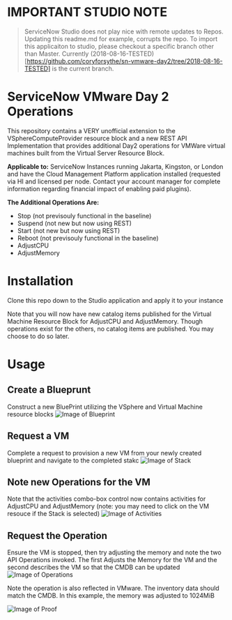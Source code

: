 # IMPORTANT STUDIO NOTE
> ServiceNow Studio does not play nice with remote updates to Repos. Updating this readme.md for example, corrupts the repo.  To import this applicaiton to studio, please checkout a specific branch other than Master. Currently (2018-08-16-TESTED) [https://github.com/coryforsythe/sn-vmware-day2/tree/2018-08-16-TESTED] is the current branch.


# ServiceNow VMware Day 2 Operations

This repository contains a VERY unofficial extension to the VSphereComputeProvider resource block and a new REST API Implementation that provides additional Day2 operations for VMWare virtual machines built from the Virtual Server Resource Block.

**Applicable to:** ServiceNow Instances running Jakarta, Kingston, or London and have the Cloud Management Platform application installed (requested via HI and licensed per node. Contact your account manager for complete information regarding financial impact of enabling paid plugins).

**The Additional Operations Are:**
- Stop (not previsouly functional in the baseline)
- Suspend (not new but now using REST)
- Start (not new but now using REST)
- Reboot (not previsouly functional in the baseline)
- AdjustCPU
- AdjustMemory

# Installation
Clone this repo down to the Studio application and apply it to your instance

Note that you will now have new catalog items published for the Virtual Machine Resource Block for AdjustCPU and AdjustMemory.  Though operations exist for the others, no catalog items are published. You may choose to do so later.

# Usage

## Create a Blueprunt
Construct a new BluePrint utilizing the VSphere and Virtual Machine resource blocks
![Image of Blueprint](https://raw.githubusercontent.com/coryforsythe/sn-vmware-day2/master/imgs/bp.png)

## Request a VM
Complete a request to provision a new VM from your newly created blueprint and navigate to the completed stakc
![Image of Stack](https://raw.githubusercontent.com/coryforsythe/sn-vmware-day2/master/imgs/stack.png)

## Note new Operations for the VM
Note that the activities combo-box control now contains activities for AdjustCPU and AdjustMemory (note: you may need to click on the VM resouce if the Stack is selected)
![Image of Activities](https://raw.githubusercontent.com/coryforsythe/sn-vmware-day2/master/imgs/activities.png)

## Request the Operation
Ensure the VM is stopped, then try adjusting the memory and note the two API Operations invoked. The first Adjusts the Memory for the VM and the second describes the VM so that the CMDB can be updated
![Image of Operations](https://raw.githubusercontent.com/coryforsythe/sn-vmware-day2/master/imgs/ops.png)

Note the operation is also reflected in VMware. The inventory data should match the CMDB. In this example, the memory was adjusted to  1024MiB

![Image of Proof](https://raw.githubusercontent.com/coryforsythe/sn-vmware-day2/master/imgs/proof.png)







